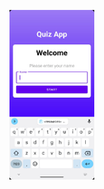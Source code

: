 <p>
  <img src="./app_screenshots/welcome_screen.jpeg" width="150" height="300" title="Welcome screen" alt="Welcome screen">
</p>